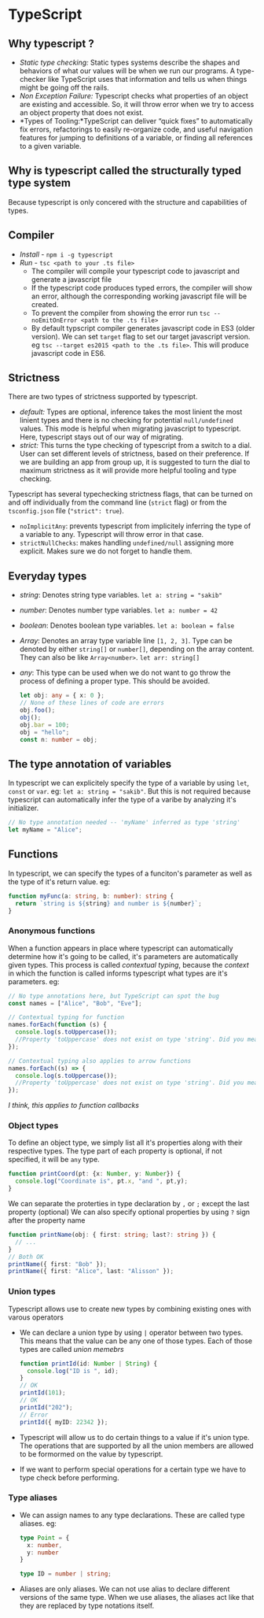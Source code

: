 # TypeScript

## Why typescript ?

- *Static type checking:* Static types systems describe the shapes and behaviors of what our values will be when we run our programs. A type-checker like TypeScript uses that information and tells us when things might be going off the rails.
- *Non Exception Failure:* Typescript checks what properties of an object are existing and accessible. So, it will throw error when we try to access an object property that does not exist.
- *Types of Tooling:*TypeScript can deliver “quick fixes” to automatically fix errors, refactorings to easily re-organize code, and useful navigation features for jumping to definitions of a variable, or finding all references to a given variable.

## Why is typescript called the structurally typed type system

Because typescript is only concered with the structure and capabilities of types.

## Compiler

- *Install* - `npm i -g typescript`
- *Run* - `tsc <path to your .ts file>`
  - The compiler will compile your typescript code to javascript and generate a javascript file
  - If the typescript code produces typed errors, the compiler will show an error, although the corresponding working javascript file will be created.
  - To prevent the compiler from showing the error run `tsc --noEmitOnError <path to the .ts file>`
  - By default typscript compiler generates javascript code in ES3 (older version). We can set `target` flag to set our target javascript version. eg `tsc --target es2015 <path to the .ts file>`. This will produce javascript code in ES6.

## Strictness

There are two types of strictness supported by typescript.

- *default:* Types are optional, inference takes the most linient the most linient types and there is no checking for potential `null/undefined` values. This mode is helpful when migrating javascript to typescript. Here, typescript stays out of our way of migrating.
- *strict:* This turns the type checking of typescript from a switch to a dial. User can set different levels of strictness, based on their preference. If we are building an app from group up, it is suggested to turn the dial to maximum strictness as it will provide more helpful tooling and type checking.

Typescript has several typechecking strictness flags, that can be turned on and off individually from the command line (`strict` flag) or from the `tsconfig.json` file (`"strict": true`).

- `noImplicitAny`: prevents typescript from implicitely inferring the type of a variable to any. Typescript will throw error in that case.
- `strictNullChecks`: makes handling `undefined/null` assigning more explicit. Makes sure we do not forget to handle them.

## Everyday types

- *string*: Denotes string type variables. `let a: string = "sakib"`
- *number*: Denotes number type variables. `let a: number = 42`
- *boolean*: Denotes boolean type variables. `let a: boolean = false`
- *Array*: Denotes an array type variable line `[1, 2, 3]`. Type can be denoted by either `string[]` or `number[]`, depending on the array content. They can also be like `Array<number>`. `let arr: string[]`
- *any*: This type can be used when we do not want to go throw the process of defining a proper type. This should be avoided.

  ```ts
  let obj: any = { x: 0 };
  // None of these lines of code are errors
  obj.foo();
  obj();
  obj.bar = 100;
  obj = "hello";
  const n: number = obj;
  ```

## The type annotation of variables

In typescript we can explicitely specify the type of a variable by using `let`, `const` or `var`. eg: `let a: string = "sakib"`. But this is not required because typescript can automatically infer the type of a varibe by analyzing it's initializer.

```ts
// No type annotation needed -- 'myName' inferred as type 'string'
let myName = "Alice";
```

## Functions

In typescript, we can specify the types of a funciton's parameter as well as the type of it's return value. eg:

```ts
function myFunc(a: string, b: number): string {
  return `string is ${string} and number is ${number}`;
}
```

### Anonymous functions

When a function appears in place where typescript can automatically determine how it's going to be called, it's parameters are automatically given types. This process is called *contextual typing*, because the *context* in which the function is called informs typescript what types are it's parameters. eg:

```ts
// No type annotations here, but TypeScript can spot the bug
const names = ["Alice", "Bob", "Eve"];

// Contextual typing for function
names.forEach(function (s) {
  console.log(s.toUppercase());
  //Property 'toUppercase' does not exist on type 'string'. Did you mean 'toUpperCase'?
});

// Contextual typing also applies to arrow functions
names.forEach((s) => {
  console.log(s.toUppercase());
  //Property 'toUppercase' does not exist on type 'string'. Did you mean 'toUpperCase'?
});
```

*I think, this applies to function callbacks*

### Object types

To define an object type, we simply list all it's properties along with their respective types. The type part of each property is optional, if not specified, it will be `any` type.

```ts
function printCoord(pt: {x: Number, y: Number}) {
  console.log("Coordinate is", pt.x, "and ", pt,y);
}
```

We can separate the proterties in type declaration by `,` or `;` except the last property (optional)
We can also specify optional properties by using `?` sign after the property name

```ts
function printName(obj: { first: string; last?: string }) {
  // ...
}
// Both OK
printName({ first: "Bob" });
printName({ first: "Alice", last: "Alisson" });
```

### Union types

Typescript allows use to create new types by combining existing ones with varous operators

- We can declare a union type by using `|` operator between two types. This means that the value can be any one of those types. Each of those types are called *union memebrs*

  ```ts
  function printId(id: Number | String) {
    console.log("ID is ", id);
  }
  // OK
  printId(101);
  // OK
  printId("202");
  // Error
  printId({ myID: 22342 });
  ```

- Typescript will allow us to do certain things to a value if it's union type. The operations that are supported by all the union members are allowed to be formormed on the value by typescript.
- If we want to perform special operations for a certain type we have to type check before performing.

### Type aliases

- We can assign names to any type declarations. These are called type aliases. eg:

  ```ts
  type Point = {
    x: number,
    y: number
  }

  type ID = number | string;
  ```

- Aliases are only aliases. We can not use alias to declare different versions of the same type. When we use aliases, the aliases act like that they are replaced by type notations itself.
